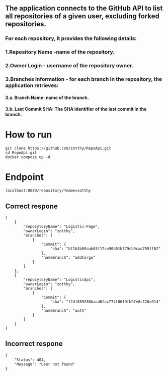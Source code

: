 ## The application connects to the GitHub API to list all repositories of a given user, excluding forked repositories.
### For each repository, it provides the following details:
### 1.Repository Name -name of the repository.
### 2.Owner Login - username of the repository owner.
### 3.Branches Information - for each branch in the repository, the application retrieves:
#### 3.a. Branch Name: name of the branch.
#### 3.b. Last Commit SHA: The SHA identifier of the last commit in the branch.


# How to run
````
git clone https://github.com/zotthy/RepoApi.git
cd RepoApi.git
docker compose up -d
````
# Endpoint
```
localhost:8080/repository/?name=zotthy
```
## Correct respone
```
[
    {
        "repozytoryName": "Logistic-Page",
        "ownerLogin": "zotthy",
        "branches": [
            {
                "commit": {
                    "sha": "bf1b3b09aab03f17ce90d01b779cb9cad759ff62"
                },
                "nameBranch": "addCargo"
            }
        ]
    },
    {
        "repozytoryName": "LogisticApi",
        "ownerLogin": "zotthy",
        "branches": [
            {
                "commit": {
                    "sha": "f2df889280bacd6fac774f0619fb97e8c120a914"
                },
                "nameBranch": "auth"
            }
        ]
    }
]
```
## Incorrect respone
```
{
    "Status": 404,
    "Message": "User not found"
}
```


